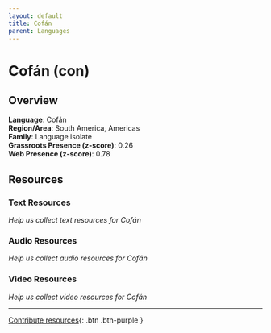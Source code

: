 ```yaml
---
layout: default
title: Cofán
parent: Languages
---
```


# Cofán (con)

## Overview

**Language**: Cofán  
**Region/Area**: South America, Americas  
**Family**: Language isolate  
**Grassroots Presence (z-score)**: 0.26  
**Web Presence (z-score)**: 0.78  

## Resources

### Text Resources
*Help us collect text resources for Cofán*

### Audio Resources
*Help us collect audio resources for Cofán*

### Video Resources
*Help us collect video resources for Cofán*

---

[Contribute resources](https://forms.office.com/e/1SfLJx3u1r){: .btn .btn-purple }
